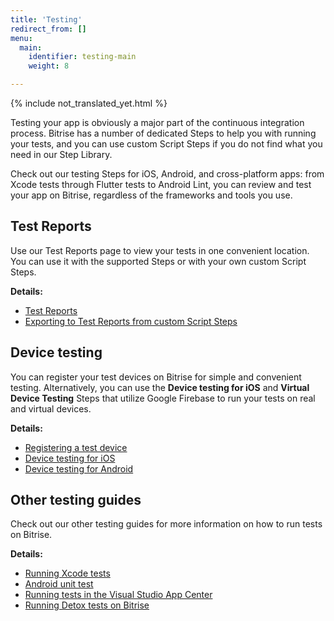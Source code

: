 ```yaml
---
title: 'Testing'
redirect_from: []
menu:
  main:
    identifier: testing-main
    weight: 8

---
```

{% include not_translated_yet.html %}

Testing your app is obviously a major part of the continuous integration process. Bitrise has a number of dedicated Steps to help you with running your tests, and you can use custom Script Steps if you do not find what you need in our Step Library.

Check out our testing Steps for iOS, Android, and cross-platform apps: from Xcode tests through Flutter tests to Android Lint, you can review and test your app on Bitrise, regardless of the frameworks and tools you use.

## Test Reports

Use our Test Reports page to view your tests in one convenient location. You can use it with the supported Steps or with your own custom Script Steps.

**Details:**

* [Test Reports](/jp/testing/test-reports/)
* [Exporting to Test Reports from custom Script Steps](/jp/testing/exporting-to-test-reports-from-custom-script-steps/)

## Device testing

You can register your test devices on Bitrise for simple and convenient testing. Alternatively, you can use the **Device testing for iOS** and **Virtual Device Testing** Steps that utilize Google Firebase to run your tests on real and virtual devices.

**Details:**

* [Registering a test device](/jp/testing/registering-a-test-device/)
* [Device testing for iOS](/jp/testing/device-testing-for-ios/)
* [Device testing for Android](/jp/testing/device-testing-for-android/)

## Other testing guides

Check out our other testing guides for more information on how to run tests on Bitrise.

**Details:**

* [Running Xcode tests](/jp/testing/running-xcode-tests/)
* [Android unit test](/jp/testing/android-run-a-unit-test/)
* [Running tests in the Visual Studio App Center](/jp/testing/run-your-tests-in-the-app-center/)
* [Running Detox tests on Bitrise](/jp/testing/running-detox-tests-on-bitrise/)
